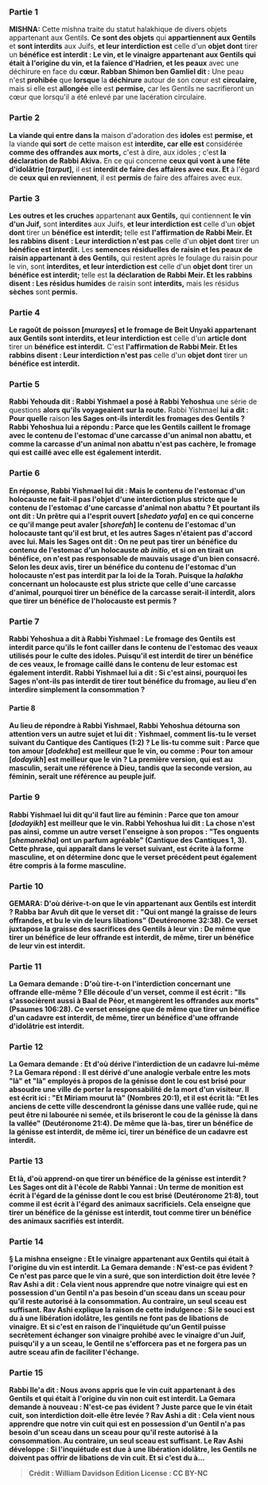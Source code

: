 
### Partie 1
<strong>MISHNA:</strong> Cette mishna traite du statut halakhique de divers objets appartenant aux Gentils. <b>Ce sont des objets</b> qui <b>appartiennent aux Gentils</b> et <b>sont interdits</b> aux Juifs, <b>et leur interdiction est</b> celle d'un <b>objet dont</b> tirer un <b>bénéfice est interdit : Le vin, et le vinaigre appartenant aux Gentils qui était à l'origine du vin, et la faïence d'Hadrien, et les peaux</b> avec une déchirure en face du <b>cœur. Rabban Shimon ben Gamliel dit :</b> Une peau n'est <b>prohibée</b> que <b>lorsque</b> la <b>déchirure</b> autour de son cœur est <b>circulaire,</b> mais si elle est <b>allongée</b> elle est <b>permise,</b> car les Gentils ne sacrifieront un cœur que lorsqu'il a été enlevé par une lacération circulaire.

### Partie 2
<b>La viande qui entre dans la</b> maison d'adoration des <b>idoles</b> est <b>permise, et</b> la viande <b>qui sort</b> de cette maison est <b>interdite, car elle est</b> considérée <b>comme des offrandes aux morts,</b> c'est à dire, aux idoles ; c'est <b>la déclaration de Rabbi Akiva.</b> En ce qui concerne <b>ceux qui vont à une fête d'idolâtrie [<i>tarput</i>],</b> il est <b>interdit de faire des affaires avec eux. Et</b> à l'égard de <b>ceux qui en reviennent</b>, il est <b>permis</b> de faire des affaires avec eux.

### Partie 3
<b>Les outres et les cruches</b> appartenant <b>aux Gentils,</b> qui contiennent <b>le vin d'un Juif,</b> sont <b>interdites</b> aux Juifs, <b>et leur interdiction est</b> celle d'un <b>objet dont</b> tirer un <b>bénéfice est interdit;</b> telle est <b>l'affirmation de Rabbi Meir. Et les rabbins disent : Leur interdiction n'est pas</b> celle d'un <b>objet dont</b> tirer un <b>bénéfice est interdit.</b> Les <b>semences résiduelles de raisin et les peaux de raisin appartenant à des Gentils,</b> qui restent après le foulage du raisin pour le vin, sont <b>interdites, et leur interdiction est</b> celle d'un <b>objet dont</b> tirer un <b>bénéfice est interdit;</b> telle est <b>la déclaration de Rabbi Meir. Et les rabbins disent : Les résidus humides</b> de raisin sont <b>interdits,</b> mais les résidus <b>sèches</b> sont <b>permis.</b>

### Partie 4
<b>Le ragoût de poisson [<i>murayes</i>] et le fromage de Beit Unyaki appartenant aux Gentils sont interdits, et leur interdiction est</b> celle d'un <b>article dont</b> tirer un <b>bénéfice est interdit.</b> C'est <b>l'affirmation de Rabbi Meir. Et les rabbins disent : Leur interdiction n'est pas</b> celle d'un <b>objet dont</b> tirer un <b>bénéfice est interdit.</b>

### Partie 5
<b>Rabbi Yehouda dit : Rabbi Yishmael a posé à Rabbi Yehoshua</b> une série de questions <b>alors qu'ils voyageaient sur la route.</b> Rabbi Yishmael <b>lui a dit : Pour quelle</b> raison <b>les Sages ont-ils <b>interdit</b> les <b>fromages des Gentils ?</b> Rabbi Yehoshua <b>lui a répondu : Parce que</b> les Gentils <b>caillent</b> le fromage <b>avec le contenu de l'estomac</b> <b>d'une carcasse d'un <b>animal non abattu,</b> et comme la carcasse d'un animal non abattu n'est pas cachère, le fromage qui est caillé avec elle est également interdit.

### Partie 6
En réponse, Rabbi Yishmael <b>lui dit : Mais le contenu de l'estomac</b> <b>d'un holocauste</b> ne fait-il pas l'objet d'une interdiction plus <b>stricte</b> que le contenu de l'estomac</b> <b>d'une <b>carcasse d'animal non abattu ?</b> Et pourtant <b>ils ont dit : Un prêtre qui a l'esprit ouvert [<i>shedato yafa</i>]</b> en ce qui concerne ce qu'il mange <b>peut avaler [<i>shorefah</i>]</b> le contenu de l'estomac d'un holocauste tant qu'il est <b>brut, et</b> les autres Sages <b>n'étaient pas d'accord avec lui. Mais</b> les Sages <b>ont dit : On ne peut pas</b> tirer un <b>bénéfice</b> du contenu de l'estomac d'un holocauste <i>ab initio</i>, <b>et</b> si on en tirait un bénéfice, on n'est <b>pas</b> responsable de <b>mauvais usage</b> d'un bien consacré. Selon les deux avis, tirer un bénéfice du contenu de l'estomac d'un holocauste n'est pas interdit par la loi de la Torah. Puisque la <i>halakha</i> concernant un holocauste est plus stricte que celle d'une carcasse d'animal, pourquoi tirer un bénéfice de la carcasse serait-il interdit, alors que tirer un bénéfice de l'holocauste est permis ?

### Partie 7
Rabbi Yehoshua <b>a dit à</b> Rabbi Yishmael : Le fromage des Gentils est interdit <b>parce qu'ils le font cailler dans le contenu de l'estomac</b> <b>des veaux</b> utilisés pour <b>le culte des idoles.</b> Puisqu'il est interdit de tirer un bénéfice de ces veaux, le fromage caillé dans le contenu de leur estomac est également interdit. Rabbi Yishmael <b>lui a dit : Si</b> c'est <b>ainsi, pourquoi les Sages n'ont-ils pas <b>interdit</b> de tirer tout <b>bénéfice</b> du fromage, au lieu d'en interdire simplement la consommation ?

#### Partie 8
Au lieu de répondre à Rabbi Yishmael, Rabbi Yehoshua <b>détourna son</b> attention <b>vers un autre sujet</b> et lui <b>dit : Yishmael, comment lis-tu</b> le verset suivant du Cantique des Cantiques (1:2) ? Le lis-tu comme suit : <b>Parce que ton amour [<i>dodekha</i>] est meilleur que le vin,</b> ou comme : <b>Pour ton amour [<i>dodayikh</i>] est meilleur</b> que le vin ? La première version, qui est au masculin, serait une référence à Dieu, tandis que la seconde version, au féminin, serait une référence au peuple juif.

### Partie 9
Rabbi Yishmael <b>lui dit</b> qu'il faut lire au féminin : <b>Parce que ton amour [<i>dodayikh</i>] est meilleur</b> que le vin. Rabbi Yehoshua <b>lui dit : La chose n'est pas ainsi, comme un autre</b> verset <b>l'enseigne à son propos : "Tes onguents [<i>shemanekha</i>] ont un parfum agréable"</b> (Cantique des Cantiques 1, 3). Cette phrase, qui apparaît dans le verset suivant, est écrite à la forme masculine, et on détermine donc que le verset précédent peut également être compris à la forme masculine.

### Partie 10
<strong>GEMARA:</strong> <b>D'où dérive-t-on</b> que le <b>vin</b> appartenant aux Gentils est interdit ? <b>Rabba bar Avuh dit</b> que <b>le verset dit : "Qui ont mangé la graisse de leurs offrandes, et bu le vin de leurs libations"</b> (Deutéronome 32:38). Ce verset juxtapose la graisse des sacrifices des Gentils à leur vin : <b>De même que</b> tirer un <b>bénéfice de</b> leur <b>offrande est interdit, de même,</b> tirer un <b>bénéfice de</b> leur <b>vin</b> est <b>interdit.</b>

### Partie 11
La Gemara demande : <b>D'où tire-t-on</b> l'interdiction concernant <b>une offrande elle-même ?</b> Elle découle d'un verset, <b>comme il est écrit : "Ils s'associèrent aussi à Baal de Péor, et mangèrent les offrandes aux morts"</b> (Psaumes 106:28). Ce verset enseigne que <b>de même que</b> tirer <b>un bénéfice d'un cadavre est interdit, de même,</b> tirer <b>un bénéfice d'une offrande</b> d'idolâtrie <b>est interdit.</b>

### Partie 12
La Gemara demande : <b>Et d'où dérive l'interdiction de <b>un cadavre lui-même ?</b> La Gemara répond : Il <b>est dérivé</b> d'une analogie verbale entre les mots <b>"là"</b> et <b>"là"</b> employés <b>à propos</b> de la <b>génisse dont le cou est brisé</b> pour absoudre une ville de porter la responsabilité de la mort d'un visiteur. <b>Il est écrit ici : "Et Miriam mourut là"</b> (Nombres 20:1), <b>et il est écrit là:</b> "Et les anciens de cette ville descendront la génisse dans une vallée rude, qui ne peut être ni labourée ni semée, <b>et ils briseront le cou de la génisse là dans la vallée"</b> (Deutéronome 21:4). <b>De même que là-bas,</b> tirer un <b>bénéfice de</b> la génisse <b>est interdit, de même ici,</b> tirer un <b>bénéfice de</b> un cadavre est <b>interdit.</b>

### Partie 13
<b>Et là, d'où apprend-on</b> que tirer un bénéfice de la génisse est interdit ? Les Sages <b>ont dit à l'école de Rabbi Yannai :</b> Un terme de <b>monition est écrit à l'égard</b> de la génisse dont le cou est brisé (Deutéronome 21:8), tout <b>comme</b> il est écrit à l'égard des <b>animaux sacrificiels</b>. Cela enseigne que tirer un bénéfice de la génisse est interdit, tout comme tirer un bénéfice des animaux sacrifiés est interdit.

### Partie 14
§ La mishna enseigne : <b>Et le vinaigre appartenant aux Gentils qui était à l'origine du vin</b> est interdit. La Gemara demande : N'est-ce pas <b>évident ?</b> Ce n'est pas parce que <b>le vin a <b>suré,</b> que <b>son interdiction doit être levée ? Rav Ashi a dit : Cela vient nous apprendre</b> que <b>notre vinaigre</b> qui est <b>en possession d'un Gentil n'a pas besoin d'un sceau dans un sceau</b> pour qu'il reste autorisé à la consommation. Au contraire, un seul sceau est suffisant. Rav Ashi explique la raison de cette indulgence : <b>Si</b> le souci est <b>du à</b> une <b>libération</b> idolâtre, les gentils ne font <b>pas de libations</b> de vinaigre. <b>Et si</b> c'est <b>en raison</b> de l'inquiétude qu'un Gentil puisse secrètement <b>échanger</b> son vinaigre prohibé avec le vinaigre d'un Juif, <b>puisqu'il y a</b> un <b>sceau,</b> le Gentil <b>ne s'efforcera pas</b> et ne forgera pas</b> un autre sceau afin de faciliter l'échange.

### Partie 15
<b>Rabbi Ile'a dit : Nous avons appris</b> que le <b>vin cuit appartenant à des Gentils et qui était à l'origine</b> du <b>vin non cuit est interdit.</b> La Gemara demande à nouveau : N'est-ce pas évident ? </b> Juste <b>parce que</b> le vin <b>était cuit,</b> son interdiction doit-elle être levée ? Rav Ashi a dit : Cela vient nous apprendre</b> que <b>notre vin cuit</b> qui est <b>en possession d'un Gentil n'a pas besoin d'un sceau dans un sceau</b> pour qu'il reste autorisé à la consommation. Au contraire, un seul sceau est suffisant. Le Rav Ashi développe : <b>Si</b> l'inquiétude est <b>due à</b> une <b>libération idolâtre,</b> les Gentils ne doivent <b>pas offrir de libations</b> de vin cuit. <b>Et si</b> c'est <b>du à</b>...

>Crédit : William Davidson Edition
>License : CC BY-NC
